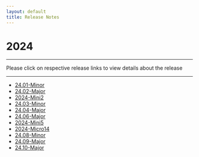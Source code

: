 ```yaml
---
layout: default
title: Release Notes
---
```


# 2024

* * *

Please click on respective release links to view details about the release

* * *

- [24.01-Minor](./24.01.html)
- [24.02-Major](./24.02.html)
- [2024-Mini2](./2024-Mini2.html)
- [24.03-Minor](./24.03.html)
- [24.04-Major](./24.04.html)
- [24.06-Major](./24.06.html)
- [2024-Mini5](./2024-Mini5.html)
- [2024-Micro14](./2024-Micro14.html)
- [24.08-Minor](./24.08.html)
- [24.09-Major](./24.09.html)
- [24.10-Major](./24.10.html)

